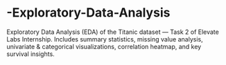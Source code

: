 # -Exploratory-Data-Analysis
Exploratory Data Analysis (EDA) of the Titanic dataset — Task 2 of Elevate Labs Internship. Includes summary statistics, missing value analysis, univariate &amp; categorical visualizations, correlation heatmap, and key survival insights.
